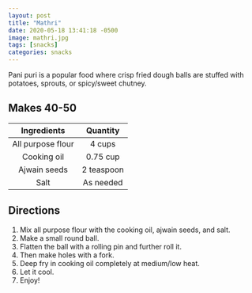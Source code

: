 ```yaml
---
layout: post
title: "Mathri"
date: 2020-05-18 13:41:18 -0500
image: mathri.jpg
tags: [snacks]
categories: snacks
---
```


Pani puri is a popular food where crisp fried dough balls are stuffed with potatoes, sprouts, or spicy/sweet chutney.

## Makes 40-50

|    Ingredients    |  Quantity  |
|:-----------------:|:----------:|
| All purpose flour |   4 cups   |
|    Cooking oil    |  0.75 cup  |
|    Ajwain seeds   | 2 teaspoon |
|        Salt       |  As needed |


## Directions

1.	Mix all purpose flour with the cooking oil, ajwain seeds, and salt.
2.	Make a small round ball.
3.	Flatten the ball with a rolling pin and further roll it.
4.	Then make holes with a fork.
5.	Deep fry in cooking oil completely at medium/low heat.
6.	Let it cool.
7.	Enjoy!
